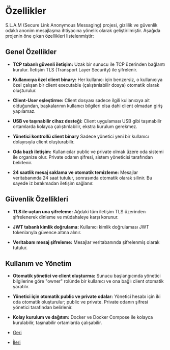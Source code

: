 # Özellikler

S.L.A.M (Secure Link Anonymous Messaging) projesi, gizlilik ve güvenlik odaklı anonim mesajlaşma ihtiyacına yönelik olarak geliştirilmiştir. Aşağıda projenin öne çıkan özellikleri listelenmiştir:

## Genel Özellikler

- **TCP tabanlı güvenli iletişim:**
  Uzak bir sunucu ile TCP üzerinden bağlantı kurulur. İletişim TLS (Transport Layer Security) ile şifrelenir.

- **Kullanıcıya özel client binary:**
  Her kullanıcı için benzersiz, o kullanıcıya özel çalışan bir client executable (çalıştırılabilir dosya) otomatik olarak oluşturulur.

- **Client-User eşleştirme:**
  Client dosyası sadece ilgili kullanıcıya ait olduğundan, başkalarının kullanıcı bilgileri olsa dahi client olmadan giriş yapılamaz.

- **USB ve taşınabilir cihaz desteği:**
  Client uygulaması USB gibi taşınabilir ortamlarda kolayca çalıştırılabilir, ekstra kurulum gerekmez.

- **Yönetici kontrollü client binary**
  Sadece yönetici yeni bir kullanıcı dolayısıyla client oluşturabilir.

- **Oda bazlı iletişim:**
  Kullanıcılar public ve private olmak üzere oda sistemi ile organize olur.
  Private odanın şifresi, sistem yöneticisi tarafından belirlenir.

- **24 saatlik mesaj saklama ve otomatik temizleme:**
  Mesajlar veritabanında 24 saat tutulur, sonrasında otomatik olarak silinir. Bu sayede iz bırakmadan iletişim sağlanır.

## Güvenlik Özellikleri

- **TLS ile uçtan uca şifreleme:**
  Ağdaki tüm iletişim TLS üzerinden şifrelenerek dinleme ve müdahaleye karşı korunur.

- **JWT tabanlı kimlik doğrulama:**
  Kullanıcı kimlik doğrulaması JWT tokenlarıyla güvence altına alınır.

- **Veritabanı mesaj şifreleme:**
  Mesajlar veritabanında şifrelenmiş olarak tutulur.

## Kullanım ve Yönetim

- **Otomatik yönetici ve client oluşturma:**
  Sunucu başlangıcında yönetici bilgilerine göre "owner" rolünde bir kullanıcı ve ona bağlı client otomatik yaratılır.

- **Yönetici için otomatik public ve private odalar:**
  Yönetici hesabı için iki oda otomatik oluşturulur; public ve private. Private odanın şifresi yönetici tarafından belirlenir.

- **Kolay kurulum ve dağıtım:**
  Docker ve Docker Compose ile kolayca kurulabilir, taşınabilir ortamlarda çalışabilir.

- [Geri](docs/tr/01_installation.md)
- [İleri](docs/tr/03_commands.md)
